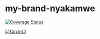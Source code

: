 # my-brand-nyakamwe

[![Coverage Status](https://coveralls.io/repos/github/nyakamwe/my-brand-nyakamwe/badge.svg?branch=master)](https://coveralls.io/github/nyakamwe/my-brand-nyakamwe?branch=master)

[![CircleCI](https://circleci.com/gh/nyakamwe/my-brand-nyakamwe/tree/develop.svg?style=svg)](https://circleci.com/gh/nyakamwe/my-brand-nyakamwe/tree/develop)



<!-- | Statements                  | Branches                | Functions                 | Lines             |
| --------------------------- | ----------------------- | ------------------------- | ----------------- |
| ![Statements](https://img.shields.io/badge/statements-93.43%25-brightgreen.svg?style=flat) | ![Branches](https://img.shields.io/badge/branches-78.68%25-red.svg?style=flat) | ![Functions](https://img.shields.io/badge/functions-89.55%25-yellow.svg?style=flat) | ![Lines](https://img.shields.io/badge/lines-94.38%25-brightgreen.svg?style=flat) |  -->


<!-- [![CircleCI](https://circleci.com/gh/nyakamwe/my-brand-nyakamwe/tree/ft-blog-CRUD.svg?style=svg)](https://circleci.com/gh/nyakamwe/my-brand-nyakamwe/tree/ft-blog-CRUD) -->


